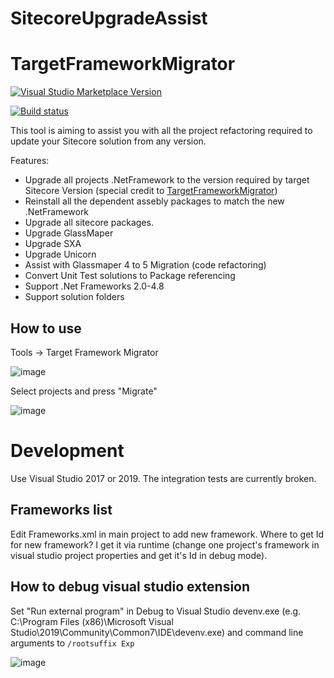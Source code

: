 # SitecoreUpgradeAssist
TargetFrameworkMigrator
=======================

[![Visual Studio Marketplace Version](https://vsmarketplacebadge.apphb.com/version/PavelSamokha.TargetFrameworkMigrator.svg)](https://marketplace.visualstudio.com/items?itemName=PavelSamokha.TargetFrameworkMigrator)

[![Build status](https://ci.appveyor.com/api/projects/status/asrqt7urcujs06lp/branch/master?svg=true)](https://ci.appveyor.com/project/304NotModified/targetframeworkmigrator/branch/master)


This tool is aiming to assist you with all the project refactoring required to update your Sitecore solution from any version.

Features:
* Upgrade all projects .NetFramework to the version required by target Sitecore Version (special credit to [TargetFrameworkMigrator](https://github.com/TargetFrameworkMigrator/TargetFrameworkMigrator))
* Reinstall all the dependent assebly packages to match the new .NetFramework
* Upgrade all sitecore packages.
* Upgrade GlassMaper
* Upgrade SXA
* Upgrade Unicorn
* Assist with Glassmaper 4 to 5 Migration (code refactoring)
* Convert Unit Test solutions to Package referencing
* Support .Net Frameworks 2.0-4.8
* Support solution folders 


## How to use

Tools -> Target Framework Migrator

![image](https://user-images.githubusercontent.com/5808377/71218148-bdb45a00-22c0-11ea-9347-13d37c299b7d.png)

Select projects and press "Migrate"

![image](https://user-images.githubusercontent.com/5808377/71218330-5ea31500-22c1-11ea-8aa8-de62af5ca6c4.png)


Development
===================

Use Visual Studio 2017 or 2019. The integration tests are currently broken.

Frameworks list
-------------------

Edit Frameworks.xml in main project to add new framework.
Where to get Id for new framework? I get it via runtime (change one project's framework in visual studio project properties and get it's Id in debug mode).

How to debug visual studio extension
------------------------------------

Set "Run external program" in Debug to Visual Studio devenv.exe (e.g. C:\Program Files (x86)\Microsoft Visual Studio\2019\Community\Common7\IDE\\devenv.exe) and command line arguments to `/rootsuffix Exp`

![image](https://user-images.githubusercontent.com/5808377/71218359-81352e00-22c1-11ea-8843-4661c57f3442.png)

